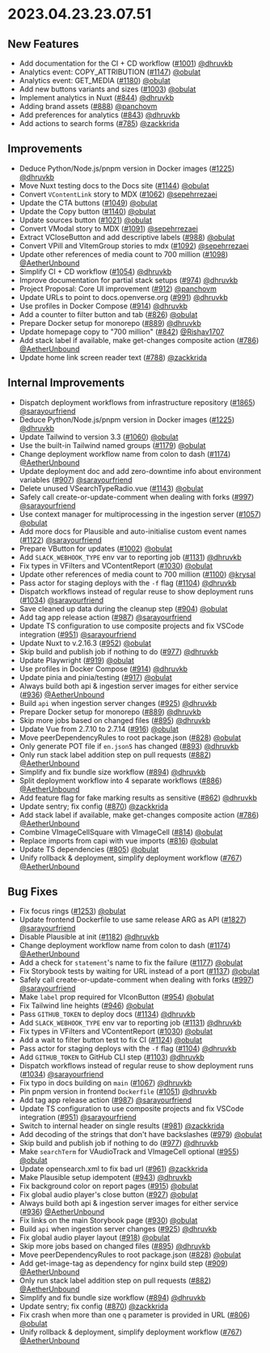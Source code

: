 # 2023.04.23.23.07.51

## New Features

- Add documentation for the CI + CD workflow
  ([#1001](https://github.com/WordPress/openverse/pull/1001))
  [@dhruvkb](https://github.com/dhruvkb)
- Analytics event: COPY_ATTRIBUTION
  ([#1147](https://github.com/WordPress/openverse/pull/1147))
  [@obulat](https://github.com/obulat)
- Analytics event: GET_MEDIA
  ([#1180](https://github.com/WordPress/openverse/pull/1180))
  [@obulat](https://github.com/obulat)
- Add new buttons variants and sizes
  ([#1003](https://github.com/WordPress/openverse/pull/1003))
  [@obulat](https://github.com/obulat)
- Implement analytics in Nuxt
  ([#844](https://github.com/WordPress/openverse/pull/844))
  [@dhruvkb](https://github.com/dhruvkb)
- Adding brand assets ([#888](https://github.com/WordPress/openverse/pull/888))
  [@panchovm](https://github.com/panchovm)
- Add preferences for analytics
  ([#843](https://github.com/WordPress/openverse/pull/843))
  [@dhruvkb](https://github.com/dhruvkb)
- Add actions to search forms
  ([#785](https://github.com/WordPress/openverse/pull/785))
  [@zackkrida](https://github.com/zackkrida)

## Improvements

- Deduce Python/Node.js/pnpm version in Docker images
  ([#1225](https://github.com/WordPress/openverse/pull/1225))
  [@dhruvkb](https://github.com/dhruvkb)
- Move Nuxt testing docs to the Docs site
  ([#1144](https://github.com/WordPress/openverse/pull/1144))
  [@obulat](https://github.com/obulat)
- Convert `VContentLink` story to MDX
  ([#1062](https://github.com/WordPress/openverse/pull/1062))
  [@sepehrrezaei](https://github.com/sepehrrezaei)
- Update the CTA buttons
  ([#1049](https://github.com/WordPress/openverse/pull/1049))
  [@obulat](https://github.com/obulat)
- Update the Copy button
  ([#1140](https://github.com/WordPress/openverse/pull/1140))
  [@obulat](https://github.com/obulat)
- Update sources button
  ([#1021](https://github.com/WordPress/openverse/pull/1021))
  [@obulat](https://github.com/obulat)
- Convert VModal story to MDX
  ([#1091](https://github.com/WordPress/openverse/pull/1091))
  [@sepehrrezaei](https://github.com/sepehrrezaei)
- Extract VCloseButton and add descriptive labels
  ([#988](https://github.com/WordPress/openverse/pull/988))
  [@obulat](https://github.com/obulat)
- Convert VPill and VItemGroup stories to mdx
  ([#1092](https://github.com/WordPress/openverse/pull/1092))
  [@sepehrrezaei](https://github.com/sepehrrezaei)
- Update other references of media count to 700 million
  ([#1098](https://github.com/WordPress/openverse/pull/1098))
  [@AetherUnbound](https://github.com/AetherUnbound)
- Simplify CI + CD workflow
  ([#1054](https://github.com/WordPress/openverse/pull/1054))
  [@dhruvkb](https://github.com/dhruvkb)
- Improve documentation for partial stack setups
  ([#974](https://github.com/WordPress/openverse/pull/974))
  [@dhruvkb](https://github.com/dhruvkb)
- Project Proposal: Core UI improvement
  ([#912](https://github.com/WordPress/openverse/pull/912))
  [@panchovm](https://github.com/panchovm)
- Update URLs to point to docs.openverse.org
  ([#991](https://github.com/WordPress/openverse/pull/991))
  [@dhruvkb](https://github.com/dhruvkb)
- Use profiles in Docker Compose
  ([#914](https://github.com/WordPress/openverse/pull/914))
  [@dhruvkb](https://github.com/dhruvkb)
- Add a counter to filter button and tab
  ([#826](https://github.com/WordPress/openverse/pull/826))
  [@obulat](https://github.com/obulat)
- Prepare Docker setup for monorepo
  ([#889](https://github.com/WordPress/openverse/pull/889))
  [@dhruvkb](https://github.com/dhruvkb)
- Update homepage copy to "700 million"
  ([#842](https://github.com/WordPress/openverse/pull/842))
  [@Rishav1707](https://github.com/Rishav1707)
- Add stack label if available, make get-changes composite action
  ([#786](https://github.com/WordPress/openverse/pull/786))
  [@AetherUnbound](https://github.com/AetherUnbound)
- Update home link screen reader text
  ([#788](https://github.com/WordPress/openverse/pull/788))
  [@zackkrida](https://github.com/zackkrida)

## Internal Improvements

- Dispatch deployment workflows from infrastructure repository
  ([#1865](https://github.com/WordPress/openverse/pull/1865))
  [@sarayourfriend](https://github.com/sarayourfriend)
- Deduce Python/Node.js/pnpm version in Docker images
  ([#1225](https://github.com/WordPress/openverse/pull/1225))
  [@dhruvkb](https://github.com/dhruvkb)
- Update Tailwind to version 3.3
  ([#1060](https://github.com/WordPress/openverse/pull/1060))
  [@obulat](https://github.com/obulat)
- Use the built-in Tailwind named groups
  ([#1179](https://github.com/WordPress/openverse/pull/1179))
  [@obulat](https://github.com/obulat)
- Change deployment workflow name from colon to dash
  ([#1174](https://github.com/WordPress/openverse/pull/1174))
  [@AetherUnbound](https://github.com/AetherUnbound)
- Update deployment doc and add zero-downtime info about environment variables
  ([#907](https://github.com/WordPress/openverse/pull/907))
  [@sarayourfriend](https://github.com/sarayourfriend)
- Delete unused VSearchTypeRadio.vue
  ([#1143](https://github.com/WordPress/openverse/pull/1143))
  [@obulat](https://github.com/obulat)
- Safely call create-or-update-comment when dealing with forks
  ([#997](https://github.com/WordPress/openverse/pull/997))
  [@sarayourfriend](https://github.com/sarayourfriend)
- Use context manager for multiprocessing in the ingestion server
  ([#1057](https://github.com/WordPress/openverse/pull/1057))
  [@obulat](https://github.com/obulat)
- Add more docs for Plausible and auto-initialise custom event names
  ([#1122](https://github.com/WordPress/openverse/pull/1122))
  [@sarayourfriend](https://github.com/sarayourfriend)
- Prepare VButton for updates
  ([#1002](https://github.com/WordPress/openverse/pull/1002))
  [@obulat](https://github.com/obulat)
- Add `SLACK_WEBHOOK_TYPE` env var to reporting job
  ([#1131](https://github.com/WordPress/openverse/pull/1131))
  [@dhruvkb](https://github.com/dhruvkb)
- Fix types in VFilters and VContentReport
  ([#1030](https://github.com/WordPress/openverse/pull/1030))
  [@obulat](https://github.com/obulat)
- Update other references of media count to 700 million
  ([#1100](https://github.com/WordPress/openverse/pull/1100))
  [@krysal](https://github.com/krysal)
- Pass actor for staging deploys with the `-f` flag
  ([#1104](https://github.com/WordPress/openverse/pull/1104))
  [@dhruvkb](https://github.com/dhruvkb)
- Dispatch workflows instead of regular reuse to show deployment runs
  ([#1034](https://github.com/WordPress/openverse/pull/1034))
  [@sarayourfriend](https://github.com/sarayourfriend)
- Save cleaned up data during the cleanup step
  ([#904](https://github.com/WordPress/openverse/pull/904))
  [@obulat](https://github.com/obulat)
- Add tag app release action
  ([#987](https://github.com/WordPress/openverse/pull/987))
  [@sarayourfriend](https://github.com/sarayourfriend)
- Update TS configuration to use composite projects and fix VSCode integration
  ([#951](https://github.com/WordPress/openverse/pull/951))
  [@sarayourfriend](https://github.com/sarayourfriend)
- Update Nuxt to v.2.16.3
  ([#952](https://github.com/WordPress/openverse/pull/952))
  [@obulat](https://github.com/obulat)
- Skip build and publish job if nothing to do
  ([#977](https://github.com/WordPress/openverse/pull/977))
  [@dhruvkb](https://github.com/dhruvkb)
- Update Playwright ([#919](https://github.com/WordPress/openverse/pull/919))
  [@obulat](https://github.com/obulat)
- Use profiles in Docker Compose
  ([#914](https://github.com/WordPress/openverse/pull/914))
  [@dhruvkb](https://github.com/dhruvkb)
- Update pinia and pinia/testing
  ([#917](https://github.com/WordPress/openverse/pull/917))
  [@obulat](https://github.com/obulat)
- Always build both api & ingestion server images for either service
  ([#936](https://github.com/WordPress/openverse/pull/936))
  [@AetherUnbound](https://github.com/AetherUnbound)
- Build `api` when ingestion server changes
  ([#925](https://github.com/WordPress/openverse/pull/925))
  [@dhruvkb](https://github.com/dhruvkb)
- Prepare Docker setup for monorepo
  ([#889](https://github.com/WordPress/openverse/pull/889))
  [@dhruvkb](https://github.com/dhruvkb)
- Skip more jobs based on changed files
  ([#895](https://github.com/WordPress/openverse/pull/895))
  [@dhruvkb](https://github.com/dhruvkb)
- Update Vue from 2.7.10 to 2.7.14
  ([#916](https://github.com/WordPress/openverse/pull/916))
  [@obulat](https://github.com/obulat)
- Move peerDependencyRules to root package.json
  ([#828](https://github.com/WordPress/openverse/pull/828))
  [@obulat](https://github.com/obulat)
- Only generate POT file if `en.json5` has changed
  ([#893](https://github.com/WordPress/openverse/pull/893))
  [@dhruvkb](https://github.com/dhruvkb)
- Only run stack label addition step on pull requests
  ([#882](https://github.com/WordPress/openverse/pull/882))
  [@AetherUnbound](https://github.com/AetherUnbound)
- Simplify and fix bundle size workflow
  ([#894](https://github.com/WordPress/openverse/pull/894))
  [@dhruvkb](https://github.com/dhruvkb)
- Split deployment workflow into 4 separate workflows
  ([#886](https://github.com/WordPress/openverse/pull/886))
  [@AetherUnbound](https://github.com/AetherUnbound)
- Add feature flag for fake marking results as sensitive
  ([#862](https://github.com/WordPress/openverse/pull/862))
  [@dhruvkb](https://github.com/dhruvkb)
- Update sentry; fix config
  ([#870](https://github.com/WordPress/openverse/pull/870))
  [@zackkrida](https://github.com/zackkrida)
- Add stack label if available, make get-changes composite action
  ([#786](https://github.com/WordPress/openverse/pull/786))
  [@AetherUnbound](https://github.com/AetherUnbound)
- Combine VImageCellSquare with VImageCell
  ([#814](https://github.com/WordPress/openverse/pull/814))
  [@obulat](https://github.com/obulat)
- Replace imports from capi with vue imports
  ([#816](https://github.com/WordPress/openverse/pull/816))
  [@obulat](https://github.com/obulat)
- Update TS dependencies
  ([#805](https://github.com/WordPress/openverse/pull/805))
  [@obulat](https://github.com/obulat)
- Unify rollback & deployment, simplify deployment workflow
  ([#767](https://github.com/WordPress/openverse/pull/767))
  [@AetherUnbound](https://github.com/AetherUnbound)

## Bug Fixes

- Fix focus rings ([#1253](https://github.com/WordPress/openverse/pull/1253))
  [@obulat](https://github.com/obulat)
- Update frontend Dockerfile to use same release ARG as API
  ([#1827](https://github.com/WordPress/openverse/pull/1827))
  [@sarayourfriend](https://github.com/sarayourfriend)
- Disable Plausible at init
  ([#1182](https://github.com/WordPress/openverse/pull/1182))
  [@dhruvkb](https://github.com/dhruvkb)
- Change deployment workflow name from colon to dash
  ([#1174](https://github.com/WordPress/openverse/pull/1174))
  [@AetherUnbound](https://github.com/AetherUnbound)
- Add a check for `statement`'s name to fix the failure
  ([#1177](https://github.com/WordPress/openverse/pull/1177))
  [@obulat](https://github.com/obulat)
- Fix Storybook tests by waiting for URL instead of a port
  ([#1137](https://github.com/WordPress/openverse/pull/1137))
  [@obulat](https://github.com/obulat)
- Safely call create-or-update-comment when dealing with forks
  ([#997](https://github.com/WordPress/openverse/pull/997))
  [@sarayourfriend](https://github.com/sarayourfriend)
- Make `label` prop required for VIconButton
  ([#954](https://github.com/WordPress/openverse/pull/954))
  [@obulat](https://github.com/obulat)
- Fix Tailwind line heights
  ([#946](https://github.com/WordPress/openverse/pull/946))
  [@obulat](https://github.com/obulat)
- Pass `GITHUB_TOKEN` to deploy docs
  ([#1134](https://github.com/WordPress/openverse/pull/1134))
  [@dhruvkb](https://github.com/dhruvkb)
- Add `SLACK_WEBHOOK_TYPE` env var to reporting job
  ([#1131](https://github.com/WordPress/openverse/pull/1131))
  [@dhruvkb](https://github.com/dhruvkb)
- Fix types in VFilters and VContentReport
  ([#1030](https://github.com/WordPress/openverse/pull/1030))
  [@obulat](https://github.com/obulat)
- Add a wait to filter button test to fix CI
  ([#1124](https://github.com/WordPress/openverse/pull/1124))
  [@obulat](https://github.com/obulat)
- Pass actor for staging deploys with the `-f` flag
  ([#1104](https://github.com/WordPress/openverse/pull/1104))
  [@dhruvkb](https://github.com/dhruvkb)
- Add `GITHUB_TOKEN` to GitHub CLI step
  ([#1103](https://github.com/WordPress/openverse/pull/1103))
  [@dhruvkb](https://github.com/dhruvkb)
- Dispatch workflows instead of regular reuse to show deployment runs
  ([#1034](https://github.com/WordPress/openverse/pull/1034))
  [@sarayourfriend](https://github.com/sarayourfriend)
- Fix typo in docs building on `main`
  ([#1067](https://github.com/WordPress/openverse/pull/1067))
  [@dhruvkb](https://github.com/dhruvkb)
- Pin pnpm version in frontend `Dockerfile`
  ([#1051](https://github.com/WordPress/openverse/pull/1051))
  [@dhruvkb](https://github.com/dhruvkb)
- Add tag app release action
  ([#987](https://github.com/WordPress/openverse/pull/987))
  [@sarayourfriend](https://github.com/sarayourfriend)
- Update TS configuration to use composite projects and fix VSCode integration
  ([#951](https://github.com/WordPress/openverse/pull/951))
  [@sarayourfriend](https://github.com/sarayourfriend)
- Switch to internal header on single results
  ([#981](https://github.com/WordPress/openverse/pull/981))
  [@zackkrida](https://github.com/zackkrida)
- Add decoding of the strings that don't have backslashes
  ([#979](https://github.com/WordPress/openverse/pull/979))
  [@obulat](https://github.com/obulat)
- Skip build and publish job if nothing to do
  ([#977](https://github.com/WordPress/openverse/pull/977))
  [@dhruvkb](https://github.com/dhruvkb)
- Make `searchTerm` for VAudioTrack and VImageCell optional
  ([#955](https://github.com/WordPress/openverse/pull/955))
  [@obulat](https://github.com/obulat)
- Update opensearch.xml to fix bad url
  ([#961](https://github.com/WordPress/openverse/pull/961))
  [@zackkrida](https://github.com/zackkrida)
- Make Plausible setup idempotent
  ([#943](https://github.com/WordPress/openverse/pull/943))
  [@dhruvkb](https://github.com/dhruvkb)
- Fix background color on report pages
  ([#915](https://github.com/WordPress/openverse/pull/915))
  [@obulat](https://github.com/obulat)
- Fix global audio player's close button
  ([#927](https://github.com/WordPress/openverse/pull/927))
  [@obulat](https://github.com/obulat)
- Always build both api & ingestion server images for either service
  ([#936](https://github.com/WordPress/openverse/pull/936))
  [@AetherUnbound](https://github.com/AetherUnbound)
- Fix links on the main Storybook page
  ([#930](https://github.com/WordPress/openverse/pull/930))
  [@obulat](https://github.com/obulat)
- Build `api` when ingestion server changes
  ([#925](https://github.com/WordPress/openverse/pull/925))
  [@dhruvkb](https://github.com/dhruvkb)
- Fix global audio player layout
  ([#918](https://github.com/WordPress/openverse/pull/918))
  [@obulat](https://github.com/obulat)
- Skip more jobs based on changed files
  ([#895](https://github.com/WordPress/openverse/pull/895))
  [@dhruvkb](https://github.com/dhruvkb)
- Move peerDependencyRules to root package.json
  ([#828](https://github.com/WordPress/openverse/pull/828))
  [@obulat](https://github.com/obulat)
- Add get-image-tag as dependency for nginx build step
  ([#909](https://github.com/WordPress/openverse/pull/909))
  [@AetherUnbound](https://github.com/AetherUnbound)
- Only run stack label addition step on pull requests
  ([#882](https://github.com/WordPress/openverse/pull/882))
  [@AetherUnbound](https://github.com/AetherUnbound)
- Simplify and fix bundle size workflow
  ([#894](https://github.com/WordPress/openverse/pull/894))
  [@dhruvkb](https://github.com/dhruvkb)
- Update sentry; fix config
  ([#870](https://github.com/WordPress/openverse/pull/870))
  [@zackkrida](https://github.com/zackkrida)
- Fix crash when more than one `q` parameter is provided in URL
  ([#806](https://github.com/WordPress/openverse/pull/806))
  [@obulat](https://github.com/obulat)
- Unify rollback & deployment, simplify deployment workflow
  ([#767](https://github.com/WordPress/openverse/pull/767))
  [@AetherUnbound](https://github.com/AetherUnbound)
